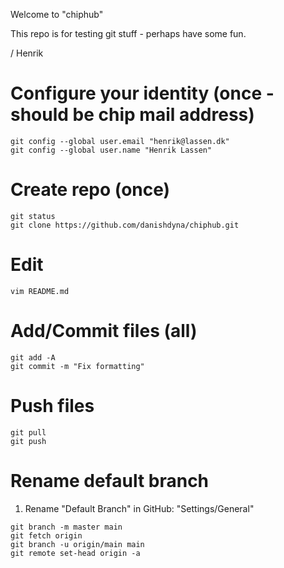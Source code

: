 ﻿Welcome to "chiphub"

This repo is for testing git stuff - perhaps have some fun.

/ Henrik

# Configure your identity (once - should be chip mail address)
```
git config --global user.email "henrik@lassen.dk"
git config --global user.name "Henrik Lassen"   
```

# Create repo (once)
```
git status
git clone https://github.com/danishdyna/chiphub.git
```
# Edit
```
vim README.md
```
# Add/Commit files (all)
```
git add -A
git commit -m "Fix formatting"
```
# Push files
```
git pull
git push
```
# Rename default branch
1) Rename "Default Branch" in GitHub: "Settings/General"
```
git branch -m master main
git fetch origin
git branch -u origin/main main
git remote set-head origin -a
```
